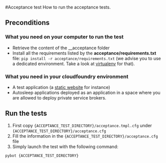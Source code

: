 #Acceptance test 
How to run the acceptance tests.

## Preconditions

### What you need on your computer to run the test
- Retrieve the content of the __acceptance folder
- Install all the requirements listed by the __acceptance/requirements.txt__ file: `pip install -r acceptance/requirements.txt` (we advise you to use a dedicated environment. Take a look at [virtualenv](https://pypi.python.org/pypi/virtualenv) for that).


### What you need in your cloudfoundry environment
- A test application (a [static website](https://github.com/cloudfoundry/staticfile-buildpack) for instance)
- Autosleep applications deployed as an application in a space where you are allowed to deploy private service brokers.

## Run the tests
1. First copy `{ACCEPTANCE_TEST_DIRECTORY}/acceptance.tmpl.cfg` under `{ACCEPTANCE_TEST_DIRECTORY}/acceptance.cfg`
2. Fill the information in the  `{ACCEPTANCE_TEST_DIRECTORY}/acceptance.cfg` file
3. Simply launch the test with the following command:

`pybot {ACCEPTANCE_TEST_DIRECTORY}`


